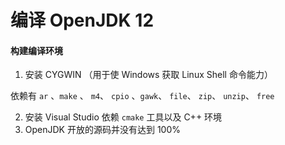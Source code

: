 # 编译 OpenJDK 12



#### 构建编译环境

1. 安装 CYGWIN （用于使 Windows 获取 Linux Shell 命令能力）

依赖有 `ar` 、`make` 、 `m4`、 `cpio` 、`gawk`、 `file`、 `zip`、 `unzip`、 `free`  

2. 安装 Visual Studio 依赖 `cmake` 工具以及 C++ 环境
3. OpenJDK 开放的源码并没有达到 100% 

